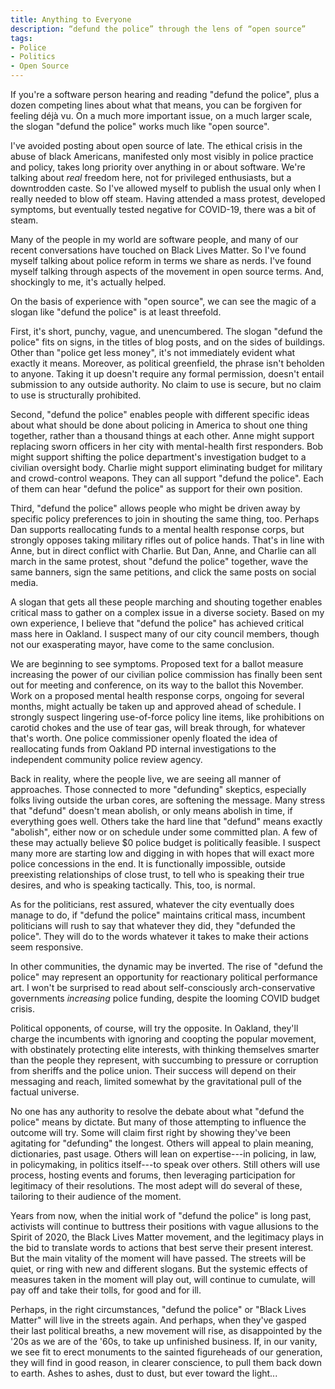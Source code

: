 ```yaml
---
title: Anything to Everyone
description: “defund the police” through the lens of “open source”
tags:
- Police
- Politics
- Open Source
---
```


If you're a software person hearing and reading "defund the police", plus a dozen competing lines about what that means, you can be forgiven for feeling déjà vu.  On a much more important issue, on a much larger scale, the slogan "defund the police" works much like "open source".

I've avoided posting about open source of late.  The ethical crisis in the abuse of black Americans, manifested only most visibly in police practice and policy, takes long priority over anything in or about software.  We're talking about _real_ freedom here, not for privileged enthusiasts, but a downtrodden caste.  So I've allowed myself to publish the usual only when I really needed to blow off steam.  Having attended a mass protest, developed symptoms, but eventually tested negative for COVID-19, there was a bit of steam.

Many of the people in my world are software people, and many of our recent conversations have touched on Black Lives Matter.  So I've found myself talking about police reform in terms we share as nerds.  I've found myself talking through aspects of the movement in open source terms.  And, shockingly to me, it's actually helped.

On the basis of experience with "open source", we can see the magic of a slogan like "defund the police" is at least threefold.

First, it's short, punchy, vague, and unencumbered.  The slogan "defund the police" fits on signs, in the titles of blog posts, and on the sides of buildings.  Other than "police get less money", it's not immediately evident what exactly it means.  Moreover, as political greenfield, the phrase isn't beholden to anyone.  Taking it up doesn't require any formal permission, doesn't entail submission to any outside authority.  No claim to use is secure, but no claim to use is structurally prohibited.

Second, "defund the police" enables people with different specific ideas about what should be done about policing in America to shout one thing together, rather than a thousand things at each other.  Anne might support replacing sworn officers in her city with mental-health first responders.  Bob might support shifting the police department's investigation budget to a civilian oversight body.  Charlie might support eliminating budget for military and crowd-control weapons.  They can all support "defund the police".  Each of them can hear "defund the police" as support for their own position.

Third, "defund the police" allows people who might be driven away by specific policy preferences to join in shouting the same thing, too.  Perhaps Dan supports reallocating funds to a mental health response corps, but strongly opposes taking military rifles out of police hands.  That's in line with Anne, but in direct conflict with Charlie.  But Dan, Anne, and Charlie can all march in the same protest, shout "defund the police" together, wave the same banners, sign the same petitions, and click the same posts on social media.

A slogan that gets all these people marching and shouting together enables critical mass to gather on a complex issue in a diverse society.  Based on my own experience, I believe that "defund the police" has achieved critical mass here in Oakland.  I suspect many of our city council members, though not our exasperating mayor, have come to the same conclusion.

We are beginning to see symptoms.  Proposed text for a ballot measure increasing the power of our civilian police commission has finally been sent out for meeting and conference, on its way to the ballot this November.  Work on a proposed mental health response corps, ongoing for several months, might actually be taken up and approved ahead of schedule.  I strongly suspect lingering use-of-force policy line items, like prohibitions on carotid chokes and the use of tear gas, will break through, for whatever that's worth.  One police commissioner openly floated the idea of reallocating funds from Oakland PD internal investigations to the independent community police review agency.

Back in reality, where the people live, we are seeing all manner of approaches.  Those connected to more "defunding" skeptics, especially folks living outside the urban cores, are softening the message.  Many stress that "defund" doesn't mean abolish, or only means abolish in time, if everything goes well.  Others take the hard line that "defund" means exactly "abolish", either now or on schedule under some committed plan.  A few of these may actually believe $0 police budget is politically feasible.  I suspect many more are starting low and digging in with hopes that will exact more police concessions in the end.  It is functionally impossible, outside preexisting relationships of close trust, to tell who is speaking their true desires, and who is speaking tactically.  This, too, is normal.

As for the politicians, rest assured, whatever the city eventually does manage to do, if "defund the police" maintains critical mass, incumbent politicians will rush to say that whatever they did, they "defunded the police".  They will do to the words whatever it takes to make their actions seem responsive.

In other communities, the dynamic may be inverted.  The rise of "defund the police" may represent an opportunity for reactionary political performance art.  I won't be surprised to read about self-consciously arch-conservative governments _increasing_ police funding, despite the looming COVID budget crisis.

Political opponents, of course, will try the opposite.  In Oakland, they'll charge the incumbents with ignoring and coopting the popular movement, with obstinately protecting elite interests, with thinking themselves smarter than the people they represent, with succumbing to pressure or corruption from sheriffs and the police union.  Their success will depend on their messaging and reach, limited somewhat by the gravitational pull of the factual universe.

No one has any authority to resolve the debate about what "defund the police" means by dictate.  But many of those attempting to influence the outcome will try.  Some will claim first right by showing they've been agitating for "defunding" the longest.  Others will appeal to plain meaning, dictionaries, past usage.  Others will lean on expertise---in policing, in law, in policymaking, in politics itself---to speak over others.  Still others will use process, hosting events and forums, then leveraging participation for legitimacy of their resolutions.  The most adept will do several of these, tailoring to their audience of the moment.

Years from now, when the initial work of "defund the police" is long past, activists will continue to buttress their positions with vague allusions to the Spirit of 2020, the Black Lives Matter movement, and the legitimacy plays in the bid to translate words to actions that best serve their present interest.  But the main vitality of the moment will have passed.  The streets will be quiet, or ring with new and different slogans.  But the systemic effects of measures taken in the moment will play out, will continue to cumulate, will pay off and take their tolls, for good and for ill.

Perhaps, in the right circumstances, "defund the police" or "Black Lives Matter" will live in the streets again.  And perhaps, when they've gasped their last political breaths, a new movement will rise, as disappointed by the '20s as we are of the '60s, to take up unfinished business.  If, in our vanity, we see fit to erect monuments to the sainted figureheads of our generation, they will find in good reason, in clearer conscience, to pull them back down to earth.  Ashes to ashes, dust to dust, but ever toward the light...
